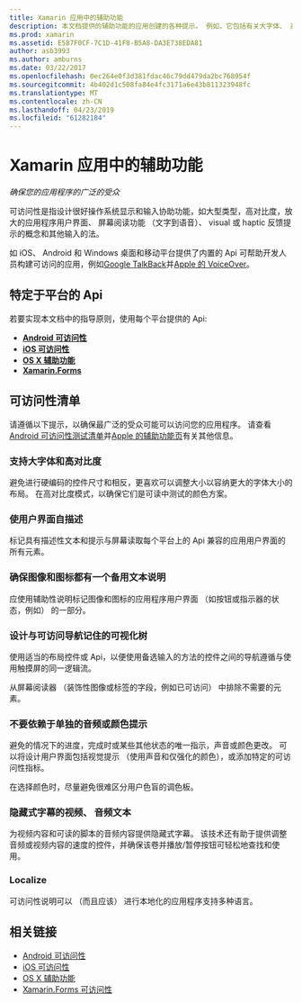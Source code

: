 ```yaml
---
title: Xamarin 应用中的辅助功能
description: 本文档提供的辅助功能的应用创建的各种提示。 例如，它包括有关大字体、 高对比度、 自我描述的接口和的详细信息的建议。
ms.prod: xamarin
ms.assetid: E587F0CF-7C1D-41F8-B5A8-DA3E738EDA81
author: asb3993
ms.author: amburns
ms.date: 03/22/2017
ms.openlocfilehash: 0ec264e0f3d381fdac46c79dd479da2bc768954f
ms.sourcegitcommit: 4b402d1c508fa84e4fc3171a6e43b811323948fc
ms.translationtype: MT
ms.contentlocale: zh-CN
ms.lasthandoff: 04/23/2019
ms.locfileid: "61282184"
---
```

# <a name="accessibility-in-xamarin-apps"></a>Xamarin 应用中的辅助功能

_确保您的应用程序的广泛的受众_

可访问性是指设计很好操作系统显示和输入协助功能，如大型类型，高对比度，放大的应用程序用户界面、 屏幕阅读功能 （文字到语音）、 visual 或 haptic 反馈提示的概念和其他输入的法。

如 iOS、 Android 和 Windows 桌面和移动平台提供了内置的 Api 可帮助开发人员构建可访问的应用，例如[Google TalkBack](https://play.google.com/store/apps/details?id=com.google.android.marvin.talkback)并[Apple 的 VoiceOver](http://www.apple.com/accessibility/ios/voiceover/)。

## <a name="platform-specific-apis"></a>特定于平台的 Api

若要实现本文档中的指导原则，使用每个平台提供的 Api:

- [**Android 可访问性**](~/android/app-fundamentals/accessibility.md)
- [**iOS 可访问性**](~/ios/app-fundamentals/accessibility.md)
- [**OS X 辅助功能**](~/mac/app-fundamentals/accessibility.md)
- [**Xamarin.Forms**](~/xamarin-forms/app-fundamentals/accessibility/index.md)

<a name="checklist" />

## <a name="accessibility-checklist"></a>可访问性清单

请遵循以下提示，以确保最广泛的受众可能可以访问您的应用程序。 请查看[Android 可访问性测试清单](https://developer.android.com/training/accessibility/testing.html)并[Apple 的辅助功能页](http://www.apple.com/accessibility/)有关其他信息。

### <a name="support-large-fonts-and-high-contrast"></a>支持大字体和高对比度

避免进行硬编码的控件尺寸和相反，更喜欢可以调整大小以容纳更大的字体大小的布局。
在高对比度模式，以确保它们是可读中测试的颜色方案。

### <a name="make-the-user-interface-self-describing"></a>使用户界面自描述

标记具有描述性文本和提示与屏幕读取每个平台上的 Api 兼容的应用用户界面的所有元素。

### <a name="ensure-that-images-and-icons-have-an-alternate-text-description"></a>确保图像和图标都有一个备用文本说明

应使用辅助性说明标记图像和图标的应用程序用户界面 （如按钮或指示器的状态，例如） 的一部分。

### <a name="design-the-visual-tree-with-accessible-navigation-in-mind"></a>设计与可访问导航记住的可视化树

使用适当的布局控件或 Api，以便使用备选输入的方法的控件之间的导航遵循与使用触摸屏的同一逻辑流。

从屏幕阅读器 （装饰性图像或标签的字段，例如已可访问） 中排除不需要的元素。

### <a name="dont-rely-on-audio-or-color-cues-alone"></a>不要依赖于单独的音频或颜色提示

避免的情况下的进度，完成时或某些其他状态的唯一指示，声音或颜色更改。 可以将设计用户界面包括视觉提示 （使用声音和仅强化的颜色），或添加特定的可访问性指标。

在选择颜色时，尽量避免很难区分用户色盲的调色板。

### <a name="captioning-for-video-text-for-audio"></a>隐藏式字幕的视频、 音频文本

为视频内容和可读的脚本的音频内容提供隐藏式字幕。 该技术还有助于提供调整音频或视频内容的速度的控件，并确保该卷并播放/暂停按钮可轻松地查找和使用。

### <a name="localize"></a>Localize

可访问性说明可以 （而且应该） 进行本地化的应用程序支持多种语言。



## <a name="related-links"></a>相关链接

- [Android 可访问性](~/android/app-fundamentals/accessibility.md)
- [iOS 可访问性](~/ios/app-fundamentals/accessibility.md)
- [OS X 辅助功能](~/mac/app-fundamentals/accessibility.md)
- [Xamarin.Forms 可访问性](~/xamarin-forms/app-fundamentals/accessibility/index.md)
